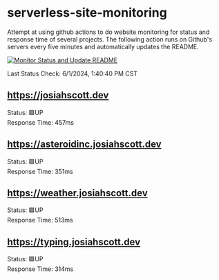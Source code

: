 # serverless-site-monitoring
Attempt at using github actions to do website monitoring for status and response time of several projects. The following action runs on Github's servers every five minutes and automatically updates the README.  

[![Monitor Status and Update README](https://github.com/JosiahSco/serverless-site-monitoring/actions/workflows/monitor.yaml/badge.svg)](https://github.com/JosiahSco/serverless-site-monitoring/actions/workflows/monitor.yaml)

Last Status Check: 6/1/2024, 1:40:40 PM CST

## https://josiahscott.dev
Status: 🟩UP  
Response Time: 457ms

## https://asteroidinc.josiahscott.dev
Status: 🟩UP  
Response Time: 351ms

## https://weather.josiahscott.dev
Status: 🟩UP  
Response Time: 513ms

## https://typing.josiahscott.dev
Status: 🟩UP  
Response Time: 314ms

